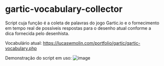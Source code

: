 # gartic-vocabulary-collector
Script cuja função é a coleta de palavras do jogo Gartic.io e o fornecimento em tempo real de possíveis respostas para o desenho atual conforme a dica fornecida pelo desenhista.

Vocabulário atual: https://lucaswmolin.com/portfolio/gartic/gartic-vocabulary.php

Demonstração do script em uso:
![image](https://user-images.githubusercontent.com/28737900/128610094-68129c91-9b73-463e-92be-a7f1b8ebf0aa.png)

